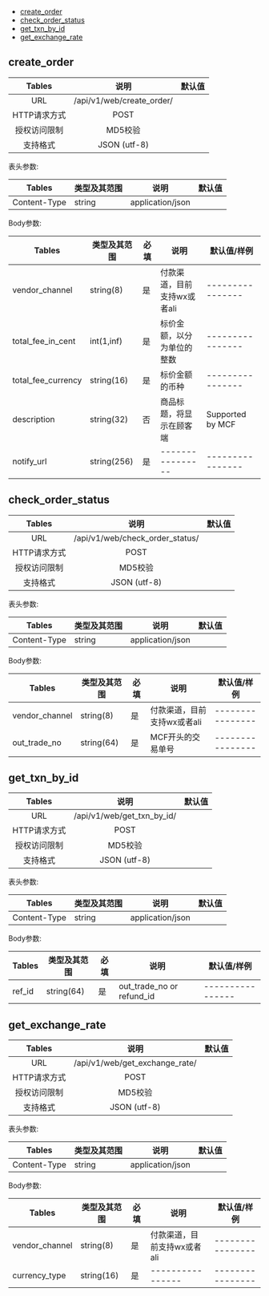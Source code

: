 
 * [create_order](#create_order)
 * [check_order_status](#check_order_status)
 * [get_txn_by_id](#get_txn_by_id)
 * [get_exchange_rate](#get_exchange_rate)

## create_order

|  Tables  |       说明       | 默认值  |
| :------: | :------------: | :--: |
|   URL    | /api/v1/web/create_order/ |      |
| HTTP请求方式 |      POST      |      |
|  授权访问限制  |     MD5校验      |      |
|   支持格式   |  JSON (utf-8)  |      |

表头参数:

| Tables       | 类型及其范围 | 说明               | 默认值  |
| ------------ | ------ | ---------------- | ---- |
| Content-Type | string | application/json |      |


Body参数:

| Tables             | 类型及其范围      | 必填   | 说明                            | 默认值/样例           |
| ------------------ | ----------- | ---- | ----------------------------- | ---------------- |
| vendor_channel | string(8) | 是 | 付款渠道，目前支持wx或者ali | ---------------- | 
| total_fee_in_cent | int(1,inf) | 是 | 标价金额，以分为单位的整数 | ---------------- | 
| total_fee_currency | string(16) | 是 | 标价金额的币种 | ---------------- | 
| description | string(32) | 否 | 商品标题，将显示在顾客端 |  Supported by MCF | 
| notify_url | string(256) | 是 | ---------------- | ---------------- | 


## check_order_status

|  Tables  |       说明       | 默认值  |
| :------: | :------------: | :--: |
|   URL    | /api/v1/web/check_order_status/ |      |
| HTTP请求方式 |      POST      |      |
|  授权访问限制  |     MD5校验      |      |
|   支持格式   |  JSON (utf-8)  |      |

表头参数:

| Tables       | 类型及其范围 | 说明               | 默认值  |
| ------------ | ------ | ---------------- | ---- |
| Content-Type | string | application/json |      |


Body参数:

| Tables             | 类型及其范围      | 必填   | 说明                            | 默认值/样例           |
| ------------------ | ----------- | ---- | ----------------------------- | ---------------- |
| vendor_channel | string(8) | 是 | 付款渠道，目前支持wx或者ali | ---------------- | 
| out_trade_no | string(64) | 是 | MCF开头的交易单号 | ---------------- | 


## get_txn_by_id

|  Tables  |       说明       | 默认值  |
| :------: | :------------: | :--: |
|   URL    | /api/v1/web/get_txn_by_id/ |      |
| HTTP请求方式 |      POST      |      |
|  授权访问限制  |     MD5校验      |      |
|   支持格式   |  JSON (utf-8)  |      |

表头参数:

| Tables       | 类型及其范围 | 说明               | 默认值  |
| ------------ | ------ | ---------------- | ---- |
| Content-Type | string | application/json |      |


Body参数:

| Tables             | 类型及其范围      | 必填   | 说明                            | 默认值/样例           |
| ------------------ | ----------- | ---- | ----------------------------- | ---------------- |
| ref_id | string(64) | 是 | out_trade_no or refund_id | ---------------- | 


## get_exchange_rate

|  Tables  |       说明       | 默认值  |
| :------: | :------------: | :--: |
|   URL    | /api/v1/web/get_exchange_rate/ |      |
| HTTP请求方式 |      POST      |      |
|  授权访问限制  |     MD5校验      |      |
|   支持格式   |  JSON (utf-8)  |      |

表头参数:

| Tables       | 类型及其范围 | 说明               | 默认值  |
| ------------ | ------ | ---------------- | ---- |
| Content-Type | string | application/json |      |


Body参数:

| Tables             | 类型及其范围      | 必填   | 说明                            | 默认值/样例           |
| ------------------ | ----------- | ---- | ----------------------------- | ---------------- |
| vendor_channel | string(8) | 是 | 付款渠道，目前支持wx或者ali | ---------------- | 
| currency_type | string(16) | 是 | ---------------- | ---------------- | 


